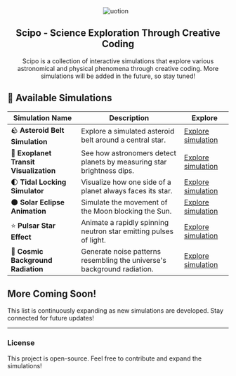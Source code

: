 <div align="center">
 <img src="https://github.com/user-attachments/assets/a3a48f90-de00-4735-a3d0-72377f1be3cc" alt="uotion" style="margin-right: 10px;">
</div>

<h2 align="center">
   Scipo - Science Exploration Through Creative Coding
</h2>
<p align="center">
  Scipo is a collection of interactive simulations that explore various astronomical and physical phenomena through creative coding. More simulations will be added in the future, so  stay tuned!
</p>

## 🌠 Available Simulations

| Simulation Name | Description | Explore |
|---------------|-------------|---------|
| 🪨 **Asteroid Belt Simulation** | Explore a simulated asteroid belt around a central star. | [Explore simulation](#) |
| 🔭 **Exoplanet Transit Visualization** | See how astronomers detect planets by measuring star brightness dips. | [Explore simulation](#) |
| 🌓 **Tidal Locking Simulator** | Visualize how one side of a planet always faces its star. | [Explore simulation](#) |
| 🌑 **Solar Eclipse Animation** | Simulate the movement of the Moon blocking the Sun. | [Explore simulation](#) |
| ⭐ **Pulsar Star Effect** | Animate a rapidly spinning neutron star emitting pulses of light. | [Explore simulation](#) |
| 🌌 **Cosmic Background Radiation** | Generate noise patterns resembling the universe's background radiation. | [Explore simulation](#) |

## More Coming Soon!
This list is continuously expanding as new simulations are developed. Stay connected for future updates!

---

### License
This project is open-source. Feel free to contribute and expand the simulations!

